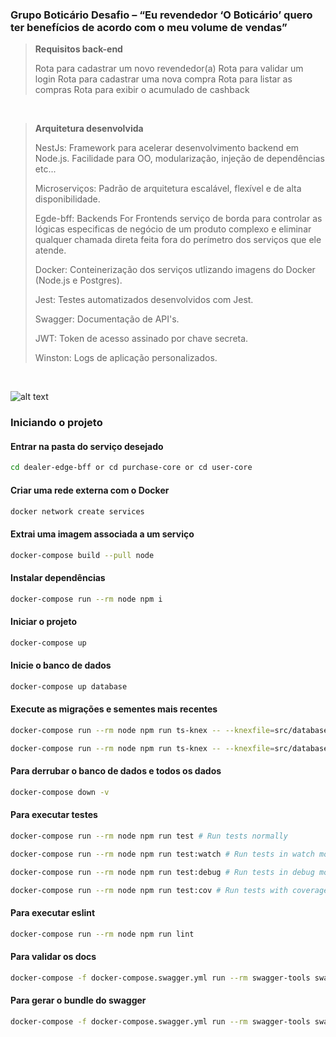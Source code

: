 ### Grupo Boticário Desafio – “Eu revendedor ‘O Boticário’ quero ter benefícios de acordo com o meu volume de vendas”

> **Requisitos back-end**
>
> Rota para cadastrar um novo revendedor(a)
> Rota para validar um login
> Rota para cadastrar uma nova compra
> Rota para listar as compras
> Rota para exibir o acumulado de cashback

<br>

> **Arquitetura desenvolvida**
>
> NestJs: Framework para acelerar desenvolvimento backend em Node.js. Facilidade para OO, modularização, injeção de dependências etc... 
>
> Microserviços: Padrão de arquitetura escalável, flexível e de alta disponibilidade.
>
> Egde-bff: Backends For Frontends serviço de borda para controlar as lógicas especificas de negócio de um produto complexo e eliminar qualquer chamada direta feita fora do perímetro dos serviços que ele atende.
>
> Docker: Conteinerização dos serviços utlizando imagens do Docker (Node.js e Postgres).
>
> Jest: Testes automatizados desenvolvidos com Jest.
>
>Swagger: Documentação de API's.
>
>JWT: Token de acesso assinado por chave secreta.
>
>Winston: Logs de aplicação personalizados.

<br>



![alt text](https://serving.photos.photobox.com/656897471f1ae81c20e1f80ad674eb63c6ab59f2eff198fef616035645bfbf8c11531afd.jpg)


### Iniciando o projeto

#### Entrar na pasta do serviço desejado

```bash
cd dealer-edge-bff or cd purchase-core or cd user-core
```

#### Criar uma rede externa com o Docker

```bash
docker network create services
```
#### Extrai uma imagem associada a um serviço

```bash
docker-compose build --pull node
```

#### Instalar dependências

```bash
docker-compose run --rm node npm i
```

#### Iniciar o projeto

```bash
docker-compose up
```

#### Inicie o banco de dados

```bash
docker-compose up database
```

#### Execute as migrações e sementes mais recentes

```bash
docker-compose run --rm node npm run ts-knex -- --knexfile=src/database/knexfile.ts migrate:latest # Run all migrations in typescript

docker-compose run --rm node npm run ts-knex -- --knexfile=src/database/knexfile.ts seed:run # Run all seeds in typescript
```

#### Para derrubar o banco de dados e todos os dados

```bash
docker-compose down -v
```

#### Para executar testes

```bash
docker-compose run --rm node npm run test # Run tests normally

docker-compose run --rm node npm run test:watch # Run tests in watch mode

docker-compose run --rm node npm run test:debug # Run tests in debug mode

docker-compose run --rm node npm run test:cov # Run tests with coverage report
```

#### Para executar eslint

```bash
docker-compose run --rm node npm run lint
```

#### Para validar os docs

```bash
docker-compose -f docker-compose.swagger.yml run --rm swagger-tools swagger-cli validate api.yaml
```

#### Para gerar o bundle do swagger

```bash
docker-compose -f docker-compose.swagger.yml run --rm swagger-tools swagger-cli bundle -t yaml -o bundle.yaml api.yaml
```
